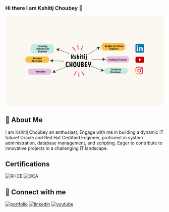 
### Hi there I am Kshitij Choubey 👋


![Logo](images/banner1.png)


## 🚀 About Me
I am Kshitij Choubey an enthusiast, Engage with me in building a dynamic IT future! Oracle and Red Hat Certified Engineer, proficient in system administration, database management, and scripting. Eager to contribute to innovative projects in a challenging IT landscape. 

## Certifications

![RHCE](https://img.shields.io/badge/Red%20Hat-EE0000?style=for-the-badge&logo=redhat&logoColor=white)
![OCA](https://img.shields.io/badge/Oracle-F80000?style=for-the-badge&logo=oracle&logoColor=white)

## 🔗 Connect with me
[![portfolio](https://img.shields.io/badge/my_portfolio-000?style=for-the-badge&logo=ko-fi&logoColor=white)](https://kshitijchoubey.com/)
[![linkedin](https://img.shields.io/badge/LinkedIn-0077B5?style=for-the-badge&logo=linkedin&logoColor=white)](https://www.linkedin.com/in/kshitij-choubey-9a74a4124/)
[![youtube](https://img.shields.io/badge/YouTube-FF0000?style=for-the-badge&logo=youtube&logoColor=white)](https://youtube.com/@KCverse)

